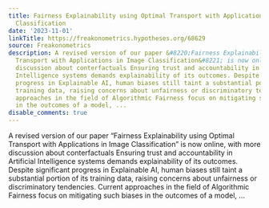 ```yaml
---
title: Fairness Explainability using Optimal Transport with Applications in Image
  Classification
date: '2023-11-01'
linkTitle: https://freakonometrics.hypotheses.org/68629
source: Freakonometrics
description: A revised version of our paper &#8220;Fairness Explainability using Optimal
  Transport with Applications in Image Classification&#8221; is now online, with more
  discussion about conterfactuals Ensuring trust and accountability in Artificial
  Intelligence systems demands explainability of its outcomes. Despite significant
  progress in Explainable AI, human biases still taint a substantial portion of its
  training data, raising concerns about unfairness or discriminatory tendencies. Current
  approaches in the field of Algorithmic Fairness focus on mitigating such biases
  in the outcomes of a model, ...
disable_comments: true
---
```

A revised version of our paper &#8220;Fairness Explainability using Optimal Transport with Applications in Image Classification&#8221; is now online, with more discussion about conterfactuals Ensuring trust and accountability in Artificial Intelligence systems demands explainability of its outcomes. Despite significant progress in Explainable AI, human biases still taint a substantial portion of its training data, raising concerns about unfairness or discriminatory tendencies. Current approaches in the field of Algorithmic Fairness focus on mitigating such biases in the outcomes of a model, ...